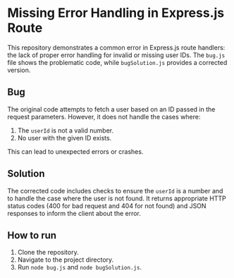 # Missing Error Handling in Express.js Route

This repository demonstrates a common error in Express.js route handlers: the lack of proper error handling for invalid or missing user IDs. The `bug.js` file shows the problematic code, while `bugSolution.js` provides a corrected version.

## Bug

The original code attempts to fetch a user based on an ID passed in the request parameters. However, it does not handle the cases where:

1. The `userId` is not a valid number.
2. No user with the given ID exists.

This can lead to unexpected errors or crashes.

## Solution

The corrected code includes checks to ensure the `userId` is a number and to handle the case where the user is not found. It returns appropriate HTTP status codes (400 for bad request and 404 for not found) and JSON responses to inform the client about the error.

## How to run

1. Clone the repository.
2. Navigate to the project directory.
3. Run `node bug.js` and `node bugSolution.js`.